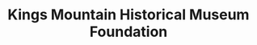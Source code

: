 ---
layout: repo
title: "Kings Mountain Historical Museum Foundation"
id: 4656
permalink: repos/4656/
---